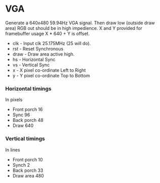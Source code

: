 # VGA

Generate a 640x480 59.94Hz VGA signal. Then draw low (outside draw area) RGB out should be in high impedience. X and Y provided for framebuffer usage X * 640 + Y is offset.

* clk - Input clk 25.175MHz (25 will do).
* rst - Reset Synchronous
* draw - Draw area active high.
* hs - Horizontal Sync
* vs - Vertical Sync
* x - X pixel co-ordinate Left to Right
* y - Y pixel co-ordinate Top to Bottom

### Horizontal timings

In pixels

* Front porch 16
* Sync 96
* Back porch 48
* Draw 640

### Vertical timings

In lines

* Front porch 10
* Synch 2
* Back porch 33
* Draw area 480